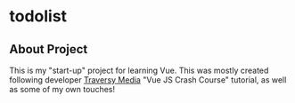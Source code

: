 # todolist

## About Project
This is my "start-up" project for learning Vue. This was mostly created following developer [Traversy Media](https://www.youtube.com/channel/UC29ju8bIPH5as8OGnQzwJyA) "Vue JS Crash Course" tutorial, as well as some of my own touches!
